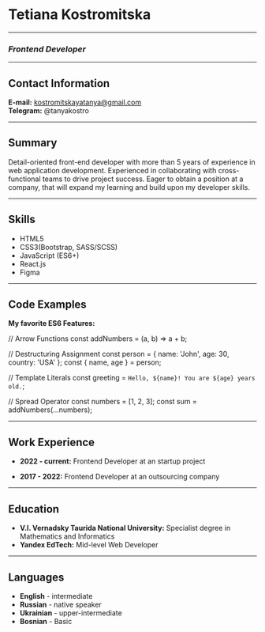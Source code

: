 # Tetiana Kostromitska

*****

### *Frontend Developer*

*****

## Contact Information

**E-mail:** kostromitskayatanya@gmail.com  
**Telegram:** @tanyakostro 

*****

## Summary 

Detail-oriented front-end developer with more than 5 years of experience in web application development. 
Experienced in collaborating with cross-functional teams to drive project success. 
Eager to obtain a position at a company, that will expand my learning and build upon my developer skills.

*****

## Skills 

- HTML5
- CSS3(Bootstrap, SASS/SCSS)
- JavaScript (ES6+)
- React.js
- Figma

*****

## Code Examples

**My favorite ES6 Features:**

// Arrow Functions
const addNumbers = (a, b) => a + b;

// Destructuring Assignment
const person = { name: 'John', age: 30, country: 'USA' };
const { name, age } = person;

// Template Literals
const greeting = `Hello, ${name}! You are ${age} years old.`;

// Spread Operator
const numbers = [1, 2, 3];
const sum = addNumbers(...numbers);

*****

## Work Experience 

- **2022 - current:** Frontend Developer at an startup project

- **2017 - 2022:** Frontend Developer at an outsourcing company 

*****

## Education 

- **V.I. Vernadsky Taurida National University:** Specialist degree in Mathematics and Informatics
- **Yandex EdTech:** Mid-level Web Developer
*****

## Languages 

- **English** - intermediate
- **Russian** - native speaker
- **Ukrainian** - upper-intermediate
- **Bosnian** - Basic

